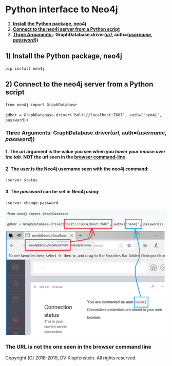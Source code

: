 # Python interface to Neo4j

1) [**Install the Python package, neo4j**](#install-the-python-package-neo4j)
2) [**Connect to the neo4j server from a Python script**](#connect-to-the-neo4j-server-from-a-python-script)
3) [**Three Arguments:**](): **GraphDatabase.driver([_url_](), auth=([_username_](), [_password_]()))**

## 1) Install the Python package, neo4j
```
pip install neo4j
```

## 2) Connect to the neo4j server from a Python script
```
from neo4j import GraphDatabase

gdbdr = GraphDatabase.driver('bolt://localhost:7687', auth=('neo4j', password))
```

### Three Arguments: GraphDatabase.driver(_url_, auth=(_username_, _password_))
#### 1. The _url_ argument is the value you see when you _hover your mouse over the tab_. NOT the url seen in the [browser command-line]().   
#### 2. The _user_ is the Neo4j username seen with the neo4j command:    
```
:server status
```
#### 3. The _password_ can be set in Neo4j using:   
```
:server change-password
```
![driver args](images/python_neo4j_gdbdr.png)

### The URL is not the one seen in the browser command line

Copyright (C) 2018-2019, DV Klopfenstein. All rights reserved.
